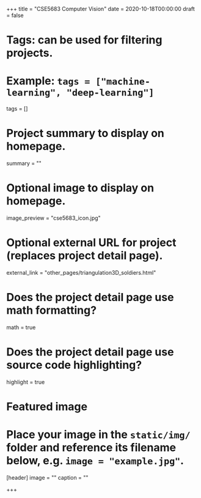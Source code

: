 +++
title = "CSE5683 Computer Vision"
date = 2020-10-18T00:00:00
draft = false

# Tags: can be used for filtering projects.
# Example: `tags = ["machine-learning", "deep-learning"]`
tags = []

# Project summary to display on homepage.
summary = ""

# Optional image to display on homepage.
image_preview = "cse5683_icon.jpg"

# Optional external URL for project (replaces project detail page).
external_link = "other_pages/triangulation3D_soldiers.html"

# Does the project detail page use math formatting?
math = true

# Does the project detail page use source code highlighting?
highlight = true

# Featured image
# Place your image in the `static/img/` folder and reference its filename below, e.g. `image = "example.jpg"`.
[header]
image = ""
caption = ""

+++





